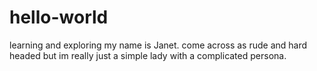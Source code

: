 # hello-world
learning and exploring
my name is Janet. come across as rude and hard headed but im really just a simple lady with a complicated persona. 
